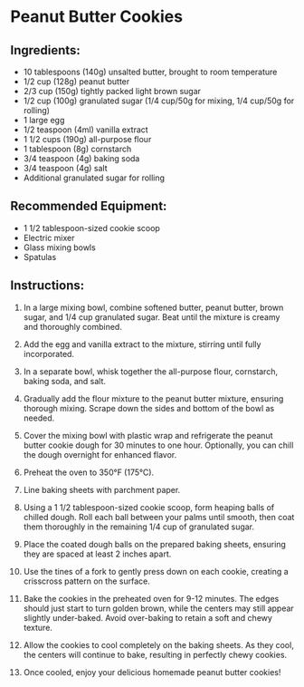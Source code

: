 # Peanut Butter Cookies

## Ingredients:

- 10 tablespoons (140g) unsalted butter, brought to room temperature
- 1/2 cup (128g) peanut butter  
- 2/3 cup (150g) tightly packed light brown sugar
- 1/2 cup (100g) granulated sugar (1/4 cup/50g for mixing, 1/4 cup/50g for rolling)
- 1 large egg
- 1/2 teaspoon (4ml) vanilla extract
- 1 1/2 cups (190g) all-purpose flour
- 1 tablespoon (8g) cornstarch
- 3/4 teaspoon (4g) baking soda
- 3/4 teaspoon (4g) salt
- Additional granulated sugar for rolling

## Recommended Equipment:
- 1 1/2 tablespoon-sized cookie scoop
- Electric mixer
- Glass mixing bowls
- Spatulas

## Instructions:

1. In a large mixing bowl, combine softened butter, peanut butter, brown sugar, and 1/4 cup granulated sugar. Beat until the mixture is creamy and thoroughly combined.

2. Add the egg and vanilla extract to the mixture, stirring until fully incorporated.

3. In a separate bowl, whisk together the all-purpose flour, cornstarch, baking soda, and salt.

4. Gradually add the flour mixture to the peanut butter mixture, ensuring thorough mixing. Scrape down the sides and bottom of the bowl as needed.

5. Cover the mixing bowl with plastic wrap and refrigerate the peanut butter cookie dough for 30 minutes to one hour. Optionally, you can chill the dough overnight for enhanced flavor.

6. Preheat the oven to 350°F (175°C).

7. Line baking sheets with parchment paper.

8. Using a 1 1/2 tablespoon-sized cookie scoop, form heaping balls of chilled dough. Roll each ball between your palms until smooth, then coat them thoroughly in the remaining 1/4 cup of granulated sugar.

9. Place the coated dough balls on the prepared baking sheets, ensuring they are spaced at least 2 inches apart.

10. Use the tines of a fork to gently press down on each cookie, creating a crisscross pattern on the surface.

11. Bake the cookies in the preheated oven for 9-12 minutes. The edges should just start to turn golden brown, while the centers may still appear slightly under-baked. Avoid over-baking to retain a soft and chewy texture.

12. Allow the cookies to cool completely on the baking sheets. As they cool, the centers will continue to bake, resulting in perfectly chewy cookies.

13. Once cooled, enjoy your delicious homemade peanut butter cookies!